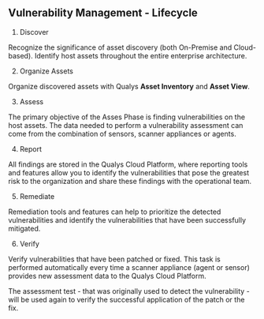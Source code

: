 ## Vulnerability Management - Lifecycle

1. Discover

Recognize the significance of asset discovery (both On-Premise and Cloud-based).
Identify host assets throughout the entire enterprise architecture.

2. Organize Assets

Organize discovered assets with Qualys **Asset Inventory** and **Asset View**.

3. Assess

The primary objective of the Asses Phase is finding vulnerabilities on the host assets.
The data needed to perform a vulnerability assessment can come from the combination of sensors, scanner appliances or agents.

4. Report

All findings are stored in the Qualys Cloud Platform, where reporting tools and features allow you to identify the vulnerabilities that pose the greatest risk to the organization and share these findings with the operational team.

5. Remediate

Remediation tools and features can help to prioritize the detected vulnerabilities and identify the vulnerabilities that have been successfully mitigated.

6. Verify

Verify vulnerabilities that have been patched or fixed.
This task is performed automatically every time a scanner appliance (agent or sensor) provides new assessment data to the Qualys Cloud Platform.

The assessment test - that was originally used to detect the vulnerability - will be used again to verify the successful application of the patch or the fix.
